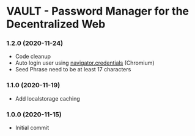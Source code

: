 # VAULT - Password Manager for the Decentralized Web


### 1.2.0 (2020-11-24)
* Code cleanup
* Auto login user using [navigator.credentials](https://developer.mozilla.org/en-US/docs/Web/API/Navigator/credentials) (Chromium)
* Seed Phrase need to be at least 17 characters

### 1.1.0 (2020-11-19)
* Add localstorage caching

### 1.0.0 (2020-11-15)
* Initial commit

